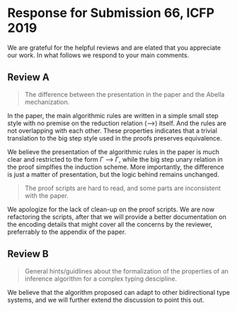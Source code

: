 
Response for Submission 66, ICFP 2019
======

We are grateful for the helpful reviews and are elated that you appreciate our work.
In what follows  we respond to your main comments.

Review A
------
<!--
One minor point of criticism I have is that there appear to be some unexplained differences between the presentation in the paper and the Abella mechanization, which made it harder than necessary for me to relate the two and to follow some of the proof sketches in the paper. For example, the (binary) multi-step reduction relations on algorithmic and declarative worklists seem to be represented by unary predicates (judge and dc respectively) in the Abella script, which look more like big-step than small-step reduction relations. This change of representation may even impact the structure of some proofs (e.g. the induction hypothesis used in the proofs of soundness and completeness). I know very little about Abella, so this choice of representation may well be more idiomatic than the one presented in the paper. Still, I would have liked to see a short discussion of the pros/cons of the two representations and why different representations are used in the paper and the proof script. More extensive documentation of the proof script (e.g. more comments) would also be helpful in navigating the mechanization.
-->

> The difference between the presentation in the paper and the Abella mechanization.

In the paper, the main algorithmic rules are written in a simple small step style
with no premise on the reduction relation (-->) itself.
And the rules are not overlapping with each other.
These properties indicates that a trivial translation to
the big step style used in the proofs preserves equivalence.

We believe the presentation of the algorithmic rules in the paper is much clear
and restricted to the form $\Gamma$ --> $\Gamma$,
while the big step unary relation in the proof simplfies the induction scheme.
More importantly, the difference is just a matter of presentation,
but the logic behind remains unchanged.

> The proof scripts are hard to read, and some parts are inconsistent with the paper.

We apologize for the lack of clean-up on the proof scripts.
We are now refactoring the scripts,
after that we will provide a better documentation on the encoding details
that might cover all the concerns by the reviewer,
preferrably to the appendix of the paper.


Review B
------
<!--
On the negative part, I am not sure that one can, from the paper, infer general hints/guidelines about the formalization of the correctness/completeness/... of an inference algorithm for a complex typing discipline. This is mainly due to the fact that the authors concentrate their attention to one single inference algorithm.
-->
<!--
Tom:
- Apparently Reviewer C believes they will be able to try out our approach on new problems.
- I also think there is an obvious generalization to other bidirectional type systems.
- We can say that we will extend the discussion to point this out.
-->

> General hints/guidlines about the formalization of the properties of an inference algorithm for a complex typing descipline.

We believe that the algorithm proposed can adapt to other bidirectional type systems,
and we will further extend the discussion to point this out.

